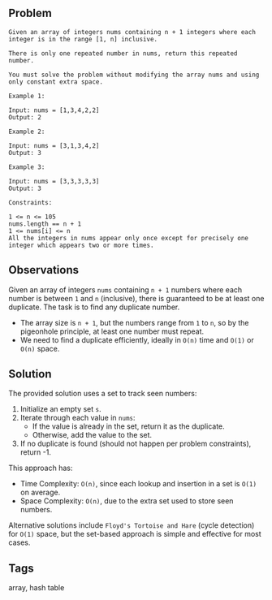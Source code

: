 ## Problem

```
Given an array of integers nums containing n + 1 integers where each integer is in the range [1, n] inclusive.

There is only one repeated number in nums, return this repeated number.

You must solve the problem without modifying the array nums and using only constant extra space.

Example 1:

Input: nums = [1,3,4,2,2]
Output: 2

Example 2:

Input: nums = [3,1,3,4,2]
Output: 3

Example 3:

Input: nums = [3,3,3,3,3]
Output: 3

Constraints:

1 <= n <= 105
nums.length == n + 1
1 <= nums[i] <= n
All the integers in nums appear only once except for precisely one integer which appears two or more times.
```

## Observations

Given an array of integers `nums` containing `n + 1` numbers where each number is between `1` and `n` (inclusive), there is guaranteed to be at least one duplicate. The task is to find any duplicate number.

- The array size is `n + 1`, but the numbers range from `1` to `n`, so by the pigeonhole principle, at least one number must repeat.
- We need to find a duplicate efficiently, ideally in `O(n)` time and `O(1)` or `O(n)` space.

## Solution

The provided solution uses a set to track seen numbers:

1. Initialize an empty set `s`.
2. Iterate through each value in `nums`:
	- If the value is already in the set, return it as the duplicate.
	- Otherwise, add the value to the set.
3. If no duplicate is found (should not happen per problem constraints), return -1.

This approach has:
- Time Complexity: `O(n)`, since each lookup and insertion in a set is `O(1)` on average.
- Space Complexity: `O(n)`, due to the extra set used to store seen numbers.

Alternative solutions include `Floyd's Tortoise and Hare` (cycle detection) for `O(1)` space, but the set-based approach is simple and effective for most cases.

## Tags

array, hash table
